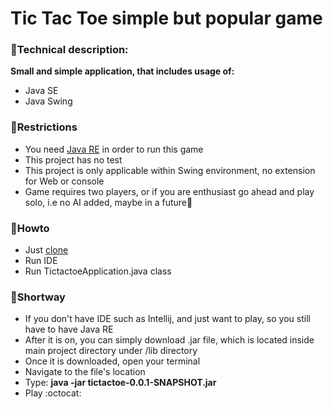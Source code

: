 # Tic Tac Toe simple but popular game

### :hammer:Technical description:
**Small and simple application, that includes usage of:**
- Java SE
- Java Swing

### :no_entry_sign:Restrictions
- You need [Java RE](https://www.oracle.com/java/technologies/javase-jre8-downloads.html) in order to run this game
- This project has no test
- This project is only applicable within Swing environment, no extension for Web or console
- Game requires two players, or if you are enthusiast go ahead and play solo, i.e no AI added, maybe in a future:memo:

### :postal_horn:Howto
- Just [clone](https://github.com/ojacomarket/Tic-tac-toe/tree/game)
- Run IDE
- Run TictactoeApplication.java class

### :penguin:Shortway 
- If you don't have IDE such as Intellij, and just want to play, so you still have to have Java RE
- After it is on, you can simply download .jar file, which is located inside main project directory under /lib directory
- Once it is downloaded, open your terminal 
- Navigate to the file's location
- Type: **java -jar tictactoe-0.0.1-SNAPSHOT.jar**
- Play :octocat:
